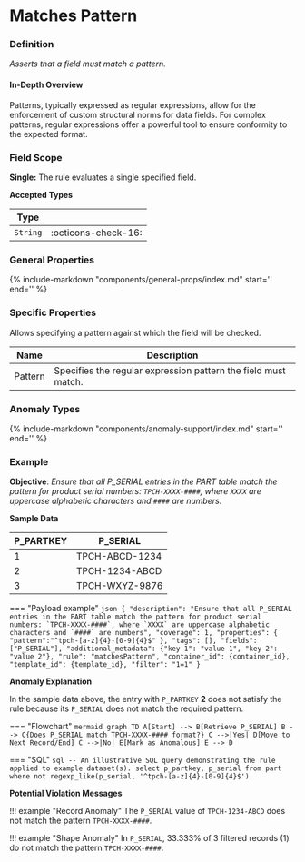 # Matches Pattern

### Definition

*Asserts that a field must match a pattern.*

#### In-Depth Overview

Patterns, typically expressed as regular expressions, allow for the enforcement of custom structural norms for data fields. For complex patterns, regular expressions offer a powerful tool to ensure conformity to the expected format.

### Field Scope

**Single:** The rule evaluates a single specified field.

**Accepted Types**

| Type        |                          |
|-------------|--------------------------|
| `String`    | <div style="text-align:center">:octicons-check-16:</div>  |

### General Properties

{%
    include-markdown "components/general-props/index.md"
    start='<!-- all-props--start -->'
    end='<!-- all-props--end -->'
%}

### Specific Properties

Allows specifying a pattern against which the field will be checked.

| Name                 | Description |
|----------------------|-------------|
| <div class="text-primary">Pattern</div>          | Specifies the regular expression pattern the field must match. |

### Anomaly Types

{%
    include-markdown "components/anomaly-support/index.md"
    start='<!-- all-types--start -->'
    end='<!-- all-types--end -->'
%}

### Example

**Objective**: *Ensure that all P_SERIAL entries in the PART table match the pattern for product serial numbers: `TPCH-XXXX-####`, where `XXXX` are uppercase alphabetic characters and `####` are numbers.*

**Sample Data**

| P_PARTKEY | P_SERIAL                    |
|-----------|-----------------------------|
| 1         | TPCH-ABCD-1234              |
| 2         | <span class="text-negative">TPCH-1234-ABCD</span>  |
| 3         | TPCH-WXYZ-9876              |

=== "Payload example"
    ``` json
    {
        "description": "Ensure that all P_SERIAL entries in the PART table match the pattern for product serial numbers: `TPCH-XXXX-####`, where `XXXX` are uppercase alphabetic characters and `####` are numbers",
        "coverage": 1,
        "properties": {
            "pattern":"^tpch-[a-z]{4}-[0-9]{4}$"
        },
        "tags": [],
        "fields": ["P_SERIAL"],
        "additional_metadata": {"key 1": "value 1", "key 2": "value 2"},
        "rule": "matchesPattern",
        "container_id": {container_id},
        "template_id": {template_id},
        "filter": "1=1"
    }
    ```

**Anomaly Explanation**

In the sample data above, the entry with `P_PARTKEY` **2** does not satisfy the rule because its `P_SERIAL` does not match the required pattern.

=== "Flowchart"
    ```mermaid
    graph TD
    A[Start] --> B[Retrieve P_SERIAL]
    B --> C{Does P_SERIAL match TPCH-XXXX-#### format?}
    C -->|Yes| D[Move to Next Record/End]
    C -->|No| E[Mark as Anomalous]
    E --> D
    ```

=== "SQL"
    ```sql
    -- An illustrative SQL query demonstrating the rule applied to example dataset(s).
    select
        p_partkey,
        p_serial
    from part 
    where
        not regexp_like(p_serial, '^tpch-[a-z]{4}-[0-9]{4}$')
    ```

**Potential Violation Messages**

!!! example "Record Anomaly"
    The `P_SERIAL` value of `TPCH-1234-ABCD` does not match the pattern `TPCH-XXXX-####`.
    
!!! example "Shape Anomaly"
    In `P_SERIAL`, 33.333% of 3 filtered records (1) do not match the pattern `TPCH-XXXX-####`.
